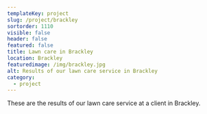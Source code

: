 ```yaml
---
templateKey: project
slug: /project/brackley
sortorder: 1110
visible: false
header: false
featured: false
title: Lawn care in Brackley
location: Brackley
featuredimage: /img/brackley.jpg
alt: Results of our lawn care service in Brackley
category:
  - project
---
```

These are the results of our lawn care service at a client in Brackley.


